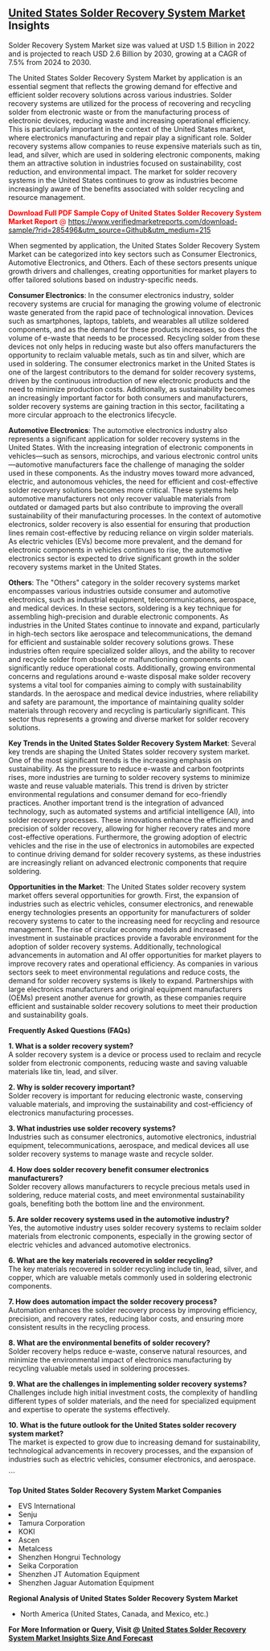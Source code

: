 <h2><a href="https://www.verifiedmarketreports.com/download-sample/?rid=285496&amp;utm_source=Github&amp;utm_medium=215" target="_blank">United States Solder Recovery System Market</a> Insights</h2><p>Solder Recovery System Market size was valued at USD 1.5 Billion in 2022 and is projected to reach USD 2.6 Billion by 2030, growing at a CAGR of 7.5% from 2024 to 2030.</p><p> <p>The United States Solder Recovery System Market by application is an essential segment that reflects the growing demand for effective and efficient solder recovery solutions across various industries. Solder recovery systems are utilized for the process of recovering and recycling solder from electronic waste or from the manufacturing process of electronic devices, reducing waste and increasing operational efficiency. This is particularly important in the context of the United States market, where electronics manufacturing and repair play a significant role. Solder recovery systems allow companies to reuse expensive materials such as tin, lead, and silver, which are used in soldering electronic components, making them an attractive solution in industries focused on sustainability, cost reduction, and environmental impact. The market for solder recovery systems in the United States continues to grow as industries become increasingly aware of the benefits associated with solder recycling and resource management. <p><span class=""><span style="color: #ff0000;"><strong>Download Full PDF Sample Copy of United States Solder Recovery System Market Report</strong> @ </span><a href="https://www.verifiedmarketreports.com/download-sample/?rid=285496&amp;utm_source=Github&amp;utm_medium=215" target="_blank">https://www.verifiedmarketreports.com/download-sample/?rid=285496&amp;utm_source=Github&amp;utm_medium=215</a></span></p></p> <p>When segmented by application, the United States Solder Recovery System Market can be categorized into key sectors such as Consumer Electronics, Automotive Electronics, and Others. Each of these sectors presents unique growth drivers and challenges, creating opportunities for market players to offer tailored solutions based on industry-specific needs.</p> <p><b>Consumer Electronics</b>: In the consumer electronics industry, solder recovery systems are crucial for managing the growing volume of electronic waste generated from the rapid pace of technological innovation. Devices such as smartphones, laptops, tablets, and wearables all utilize soldered components, and as the demand for these products increases, so does the volume of e-waste that needs to be processed. Recycling solder from these devices not only helps in reducing waste but also offers manufacturers the opportunity to reclaim valuable metals, such as tin and silver, which are used in soldering. The consumer electronics market in the United States is one of the largest contributors to the demand for solder recovery systems, driven by the continuous introduction of new electronic products and the need to minimize production costs. Additionally, as sustainability becomes an increasingly important factor for both consumers and manufacturers, solder recovery systems are gaining traction in this sector, facilitating a more circular approach to the electronics lifecycle. <p><b>Automotive Electronics</b>: The automotive electronics industry also represents a significant application for solder recovery systems in the United States. With the increasing integration of electronic components in vehicles—such as sensors, microchips, and various electronic control units—automotive manufacturers face the challenge of managing the solder used in these components. As the industry moves toward more advanced, electric, and autonomous vehicles, the need for efficient and cost-effective solder recovery solutions becomes more critical. These systems help automotive manufacturers not only recover valuable materials from outdated or damaged parts but also contribute to improving the overall sustainability of their manufacturing processes. In the context of automotive electronics, solder recovery is also essential for ensuring that production lines remain cost-effective by reducing reliance on virgin solder materials. As electric vehicles (EVs) become more prevalent, and the demand for electronic components in vehicles continues to rise, the automotive electronics sector is expected to drive significant growth in the solder recovery systems market in the United States. <p><b>Others</b>: The "Others" category in the solder recovery systems market encompasses various industries outside consumer and automotive electronics, such as industrial equipment, telecommunications, aerospace, and medical devices. In these sectors, soldering is a key technique for assembling high-precision and durable electronic components. As industries in the United States continue to innovate and expand, particularly in high-tech sectors like aerospace and telecommunications, the demand for efficient and sustainable solder recovery solutions grows. These industries often require specialized solder alloys, and the ability to recover and recycle solder from obsolete or malfunctioning components can significantly reduce operational costs. Additionally, growing environmental concerns and regulations around e-waste disposal make solder recovery systems a vital tool for companies aiming to comply with sustainability standards. In the aerospace and medical device industries, where reliability and safety are paramount, the importance of maintaining quality solder materials through recovery and recycling is particularly significant. This sector thus represents a growing and diverse market for solder recovery solutions. <p><b>Key Trends in the United States Solder Recovery System Market</b>: Several key trends are shaping the United States solder recovery system market. One of the most significant trends is the increasing emphasis on sustainability. As the pressure to reduce e-waste and carbon footprints rises, more industries are turning to solder recovery systems to minimize waste and reuse valuable materials. This trend is driven by stricter environmental regulations and consumer demand for eco-friendly practices. Another important trend is the integration of advanced technology, such as automated systems and artificial intelligence (AI), into solder recovery processes. These innovations enhance the efficiency and precision of solder recovery, allowing for higher recovery rates and more cost-effective operations. Furthermore, the growing adoption of electric vehicles and the rise in the use of electronics in automobiles are expected to continue driving demand for solder recovery systems, as these industries are increasingly reliant on advanced electronic components that require soldering. <p><b>Opportunities in the Market</b>: The United States solder recovery system market offers several opportunities for growth. First, the expansion of industries such as electric vehicles, consumer electronics, and renewable energy technologies presents an opportunity for manufacturers of solder recovery systems to cater to the increasing need for recycling and resource management. The rise of circular economy models and increased investment in sustainable practices provide a favorable environment for the adoption of solder recovery systems. Additionally, technological advancements in automation and AI offer opportunities for market players to improve recovery rates and operational efficiency. As companies in various sectors seek to meet environmental regulations and reduce costs, the demand for solder recovery systems is likely to expand. Partnerships with large electronics manufacturers and original equipment manufacturers (OEMs) present another avenue for growth, as these companies require efficient and sustainable solder recovery solutions to meet their production and sustainability goals.</p> <p><b>Frequently Asked Questions (FAQs)</b></p> <p><b>1. What is a solder recovery system?</b><br> A solder recovery system is a device or process used to reclaim and recycle solder from electronic components, reducing waste and saving valuable materials like tin, lead, and silver.</p> <p><b>2. Why is solder recovery important?</b><br> Solder recovery is important for reducing electronic waste, conserving valuable materials, and improving the sustainability and cost-efficiency of electronics manufacturing processes.</p> <p><b>3. What industries use solder recovery systems?</b><br> Industries such as consumer electronics, automotive electronics, industrial equipment, telecommunications, aerospace, and medical devices all use solder recovery systems to manage waste and recycle solder.</p> <p><b>4. How does solder recovery benefit consumer electronics manufacturers?</b><br> Solder recovery allows manufacturers to recycle precious metals used in soldering, reduce material costs, and meet environmental sustainability goals, benefiting both the bottom line and the environment.</p> <p><b>5. Are solder recovery systems used in the automotive industry?</b><br> Yes, the automotive industry uses solder recovery systems to reclaim solder materials from electronic components, especially in the growing sector of electric vehicles and advanced automotive electronics.</p> <p><b>6. What are the key materials recovered in solder recycling?</b><br> The key materials recovered in solder recycling include tin, lead, silver, and copper, which are valuable metals commonly used in soldering electronic components.</p> <p><b>7. How does automation impact the solder recovery process?</b><br> Automation enhances the solder recovery process by improving efficiency, precision, and recovery rates, reducing labor costs, and ensuring more consistent results in the recycling process.</p> <p><b>8. What are the environmental benefits of solder recovery?</b><br> Solder recovery helps reduce e-waste, conserve natural resources, and minimize the environmental impact of electronics manufacturing by recycling valuable metals used in soldering processes.</p> <p><b>9. What are the challenges in implementing solder recovery systems?</b><br> Challenges include high initial investment costs, the complexity of handling different types of solder materials, and the need for specialized equipment and expertise to operate the systems effectively.</p> <p><b>10. What is the future outlook for the United States solder recovery system market?</b><br> The market is expected to grow due to increasing demand for sustainability, technological advancements in recovery processes, and the expansion of industries such as electric vehicles, consumer electronics, and aerospace.</p> ```</p><p><strong>Top United States Solder Recovery System Market Companies</strong></p><div data-test-id=""><p><li>EVS International</li><li> Senju</li><li> Tamura Corporation</li><li> KOKI</li><li> Ascen</li><li> Metalcess</li><li> Shenzhen Hongrui Technology</li><li> Seika Corporation</li><li> Shenzhen JT Automation Equipment</li><li> Shenzhen Jaguar Automation Equipment</li></p><div><strong>Regional Analysis of&nbsp;United States Solder Recovery System Market</strong></div><ul><li dir="ltr"><p dir="ltr">North America&nbsp;(United States, Canada, and Mexico, etc.)</p></li></ul><p><strong>For More Information or Query, Visit @&nbsp;</strong><strong><a href="https://www.verifiedmarketreports.com/product/solder-recovery-system-market/?utm_source=Github&amp;utm_medium=215" target="_blank">United States Solder Recovery System Market Insights Size And Forecast</a></strong></p></div>
